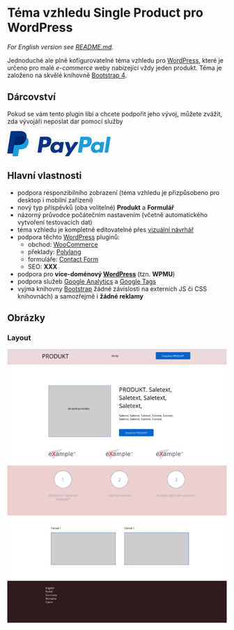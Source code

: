 # Téma vzhledu Single Product pro WordPress

_For English version see [README.md][1]._

Jednoduché ale plně kofigurovatelné téma vzhledu pro [WordPress][4], které je určeno pro malé _e-commerce_ weby nabízející vždy jeden produkt. Téma je založeno na skvělé knihovně [Bootstrap 4][5].

## Dárcovství

Pokud se vám tento plugin líbí a chcete podpořit jeho vývoj, můžete zvážit, zda vývojáři neposlat dar pomocí služby

[![Darujte vývojáři](assets/images/pp_logo_small.png "PayPal.Me, your link to getting paid")][3]

## Hlavní vlastnosti

- podpora responzibilního zobrazení (téma vzhledu je přizpůsobeno pro desktop i mobilní zařízení)
- nový typ příspěvků (oba volitelné) __Produkt__ a __Formulář__
- názorný průvodce počátečním nastavením (včetně automatického vytvoření testovacích dat)
- téma vzhledu je kompletně editovatelné přes [vizuální návrhář][6]
- podpora těchto [WordPress][4] pluginů:
  - obchod: [WooCommerce](#)
  - překlady: [Polylang](#)
  - formuláře: [Contact Form](#)
  - SEO: __XXX__
- podpora pro __více-doménový [WordPress][4]__ (tzn. __WPMU__)
- podpora služeb [Google Analytics](#) a [Google Tags](#)
- vyjma knihovny [Bootstrap][5] žádné závislosti na externích JS či CSS knihovnách) a samozřejmě i __žádné reklamy__

## Obrázky

### Layout

![Theme Layout](screenshot.png "Theme Layout")


[1]: README.md
[2]: https://wordpress.org/
[3]: https://www.paypal.me/ondrejd
[4]: https://wordpress.org/
[5]: https://getbootstrap.com/
[6]: https://developer.wordpress.org/themes/customize-api/